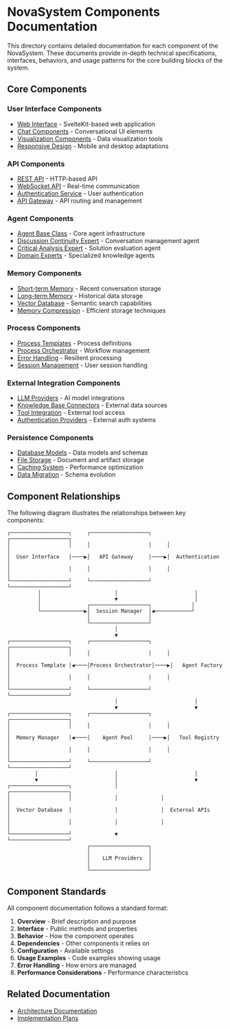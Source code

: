 # NovaSystem Components Documentation

This directory contains detailed documentation for each component of the NovaSystem. These documents provide in-depth technical specifications, interfaces, behaviors, and usage patterns for the core building blocks of the system.

## Core Components

### User Interface Components
- [Web Interface](user-interface/web-interface.md) - SvelteKit-based web application
- [Chat Components](user-interface/chat-components.md) - Conversational UI elements
- [Visualization Components](user-interface/visualization-components.md) - Data visualization tools
- [Responsive Design](user-interface/responsive-design.md) - Mobile and desktop adaptations

### API Components
- [REST API](api/rest-api.md) - HTTP-based API
- [WebSocket API](api/websocket-api.md) - Real-time communication
- [Authentication Service](api/authentication-service.md) - User authentication
- [API Gateway](api/api-gateway.md) - API routing and management

### Agent Components
- [Agent Base Class](agents/agent-base.md) - Core agent infrastructure
- [Discussion Continuity Expert](agents/dce.md) - Conversation management agent
- [Critical Analysis Expert](agents/cae.md) - Solution evaluation agent
- [Domain Experts](agents/domain-experts.md) - Specialized knowledge agents

### Memory Components
- [Short-term Memory](memory/short-term-memory.md) - Recent conversation storage
- [Long-term Memory](memory/long-term-memory.md) - Historical data storage
- [Vector Database](memory/vector-database.md) - Semantic search capabilities
- [Memory Compression](memory/memory-compression.md) - Efficient storage techniques

### Process Components
- [Process Templates](processes/process-templates.md) - Process definitions
- [Process Orchestrator](processes/process-orchestrator.md) - Workflow management
- [Error Handling](processes/error-handling.md) - Resilient processing
- [Session Management](processes/session-management.md) - User session handling

### External Integration Components
- [LLM Providers](integrations/llm-providers.md) - AI model integrations
- [Knowledge Base Connectors](integrations/knowledge-base-connectors.md) - External data sources
- [Tool Integration](integrations/tool-integration.md) - External tool access
- [Authentication Providers](integrations/authentication-providers.md) - External auth systems

### Persistence Components
- [Database Models](persistence/database-models.md) - Data models and schemas
- [File Storage](persistence/file-storage.md) - Document and artifact storage
- [Caching System](persistence/caching-system.md) - Performance optimization
- [Data Migration](persistence/data-migration.md) - Schema evolution

## Component Relationships

The following diagram illustrates the relationships between key components:

```
┌───────────────────┐     ┌───────────────────┐     ┌───────────────────┐
│                   │     │                   │     │                   │
│  User Interface   │────▶│   API Gateway     │────▶│  Authentication   │
│                   │     │                   │     │                   │
└───────────────────┘     └───────────────────┘     └───────────────────┘
          │                        │                         │
          │                        ▼                         │
          │               ┌───────────────────┐             │
          └──────────────▶│  Session Manager  │◀────────────┘
                          │                   │
                          └───────────────────┘
                                   │
                                   ▼
┌───────────────────┐     ┌───────────────────┐     ┌───────────────────┐
│                   │     │                   │     │                   │
│  Process Template │◀────│Process Orchestrator│────▶│   Agent Factory   │
│                   │     │                   │     │                   │
└───────────────────┘     └───────────────────┘     └───────────────────┘
                                   │                         │
                                   ▼                         ▼
┌───────────────────┐     ┌───────────────────┐     ┌───────────────────┐
│                   │     │                   │     │                   │
│  Memory Manager   │◀────│    Agent Pool     │────▶│   Tool Registry   │
│                   │     │                   │     │                   │
└───────────────────┘     └───────────────────┘     └───────────────────┘
         │                         │                         │
         ▼                         │                         ▼
┌───────────────────┐              │              ┌───────────────────┐
│                   │              │              │                   │
│  Vector Database  │              │              │  External APIs    │
│                   │              │              │                   │
└───────────────────┘              ▼              └───────────────────┘
                          ┌───────────────────┐
                          │                   │
                          │    LLM Providers  │
                          │                   │
                          └───────────────────┘
```

## Component Standards

All component documentation follows a standard format:

1. **Overview** - Brief description and purpose
2. **Interface** - Public methods and properties
3. **Behavior** - How the component operates
4. **Dependencies** - Other components it relies on
5. **Configuration** - Available settings
6. **Usage Examples** - Code examples showing usage
7. **Error Handling** - How errors are managed
8. **Performance Considerations** - Performance characteristics

## Related Documentation

- [Architecture Documentation](../architecture/README.md)
- [Implementation Plans](../implementation/README.md)